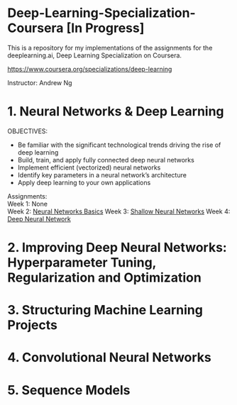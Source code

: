 # Deep-Learning-Specialization-Coursera [In Progress]
This is a repository for my implementations of the assignments for the deeplearning.ai, Deep Learning Specialization on Coursera.

https://www.coursera.org/specializations/deep-learning

Instructor: Andrew Ng

# 1. Neural Networks & Deep Learning

OBJECTIVES:
- Be familiar with the significant technological trends driving the rise of deep learning
- Build, train, and apply fully connected deep neural networks
- Implement efficient (vectorized) neural networks
- Identify key parameters in a neural network’s architecture
- Apply deep learning to your own applications

Assignments:  
Week 1: None  
Week 2:  [Neural Networks Basics](https://github.com/noitsnotmo/Deep-Learning-Specialization-Coursera/tree/main/Neural_Networks_and_Deep_Learning/Week_2)
Week 3:  [Shallow Neural Networks](https://github.com/noitsnotmo/Deep-Learning-Specialization-Coursera/tree/main/Neural_Networks_and_Deep_Learning/Week_3)
Week 4:  [Deep Neural Network](https://github.com/noitsnotmo/Deep-Learning-Specialization-Coursera/tree/main/Neural_Networks_and_Deep_Learning/Week_4)

# 2. Improving Deep Neural Networks: Hyperparameter Tuning, Regularization and Optimization

# 3. Structuring Machine Learning Projects

# 4. Convolutional Neural Networks

# 5. Sequence Models
